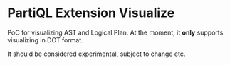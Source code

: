 # PartiQL Extension Visualize

PoC for visualizing AST and Logical Plan. At the moment, it **only** supports visualizing in DOT format.

It should be considered experimental, subject to change etc.
